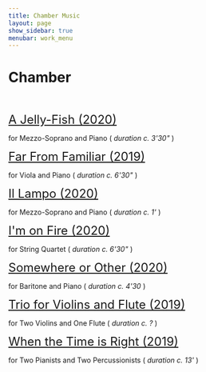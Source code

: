 ```yaml
---
title: Chamber Music
layout: page
show_sidebar: true
menubar: work_menu
---
```


# Chamber
<br>
<br>
<a href="http://127.0.0.1:4000/alexbarsom1/a_jelly-fish/" style="font-size:24px;">A Jelly-Fish (2020)</a>

for Mezzo-Soprano and Piano ( *duration c. 3'30"* )

<a href="http://127.0.0.1:4000/alexbarsom1/far_from_familiar/" style="font-size:24px;">Far From Familiar (2019)</a>

for Viola and Piano ( *duration c. 6'30"* )

<a href="http://127.0.0.1:4000/alexbarsom1/il_lampo/" style="font-size:24px;">Il Lampo (2020)</a>

for Mezzo-Soprano and Piano ( *duration c. 1'* )

<a href="http://127.0.0.1:4000/alexbarsom1/I'm_on_fire/" style="font-size:24px;">I'm on Fire (2020)</a>

for String Quartet ( *duration c. 6'30"* )

<a href="http://127.0.0.1:4000/alexbarsom1/somewhere_or_other/" style="font-size:24px;">Somewhere or Other (2020)</a>

for Baritone and Piano ( *duration c. 4'30* )

<a href="http://127.0.0.1:4000/alexbarsom1/trio_for_violins_and_flute/" style="font-size:24px;">Trio for Violins and Flute (2019)</a>

for Two Violins and One Flute ( *duration c. ?* )

<a href="http://127.0.0.1:4000/alexbarsom1/when_the_time_is_right/" style="font-size:24px;">When the Time is Right (2019)</a>

for Two Pianists and Two Percussionists ( *duration c. 13'* )